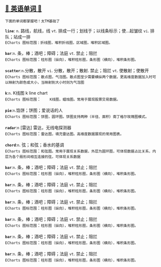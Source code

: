 <a id="top" href="#top">:sparkler: 英语单词    :maple_leaf:</a> 
----
`下面的单词都掌握吧！太TM基础了`

**`line`**: `n`. 路线，航线，线 `vt`. 排成一行；划线于；以线条标示；使…起皱纹 `vi`. 排队；站成一排 <br/>
`ECharts 图标范围` : `折线图，堆积折线图，区域图，堆积区域图。`<br/><br/>
**`bar`**:`n`. 条，棒；酒吧；障碍；法庭 `vt`. 禁止；阻拦  <br/>
`ECharts 图标范围`：`柱形图（纵向），堆积柱形图，条形图（横向），堆积条形图。`<br/><br/>
**`scatter`**:`n`.分散，散开 `vi`. 分散，散开；散射. 禁止；阻拦 `vt`. 使散射；使散开 <br/>
`ECharts 图标范围`：`散点图，气泡图。散点图至少需要横纵两个数据，更高维度数据加入时可以映射为颜色或大小，当映射到大小时则为气泡图`<br/><br/>
**`k`**:`n`. K线图 k line chart  <br/>
`ECharts 图标范围`：`	K线图，蜡烛图。常用于展现股票交易数据。`<br/><br/>
**`pie`**:`n`.馅饼；饼图；爱说话的人 <br/>
`ECharts 图标范围`：`饼图，圆环图。饼图支持两种（半径、面积）南丁格尔玫瑰图模式。`<br/><br/>
**`radar`**:`n` [雷达] 雷达，无线电探测器  <br/>
`ECharts 图标范围`：`雷达图，填充雷达图。高维度数据展现的常用图表。`<br/><br/>
**`chord`**:`n`. 弦；和弦；香水的基调  <br/>
`ECharts 图标范围`：`和弦图。常用于展现关系数据，外层为圆环图，可体现数据占比关系，内层为各个扇形间相互连接的弦，可体现关系数据`<br/><br/>
**`bar`**:`n`. 条，棒；酒吧；障碍；法庭 `vt`. 禁止；阻拦  <br/>
`ECharts 图标范围`：`柱形图（纵向），堆积柱形图，条形图（横向），堆积条形图。`<br/><br/>
**`bar`**:`n`. 条，棒；酒吧；障碍；法庭 `vt`. 禁止；阻拦  <br/>
`ECharts 图标范围`：`柱形图（纵向），堆积柱形图，条形图（横向），堆积条形图。`<br/><br/>
**`bar`**:`n`. 条，棒；酒吧；障碍；法庭 `vt`. 禁止；阻拦  <br/>
`ECharts 图标范围`：`柱形图（纵向），堆积柱形图，条形图（横向），堆积条形图。`<br/><br/>
**`bar`**:`n`. 条，棒；酒吧；障碍；法庭 `vt`. 禁止；阻拦  <br/>
`ECharts 图标范围`：`柱形图（纵向），堆积柱形图，条形图（横向），堆积条形图。`<br/><br/>
**`bar`**:`n`. 条，棒；酒吧；障碍；法庭 `vt`. 禁止；阻拦  <br/>
`ECharts 图标范围`：`柱形图（纵向），堆积柱形图，条形图（横向），堆积条形图。`<br/><br/>
**`bar`**:`n`. 条，棒；酒吧；障碍；法庭 `vt`. 禁止；阻拦  <br/>
`ECharts 图标范围`：`柱形图（纵向），堆积柱形图，条形图（横向），堆积条形图。`<br/><br/>

